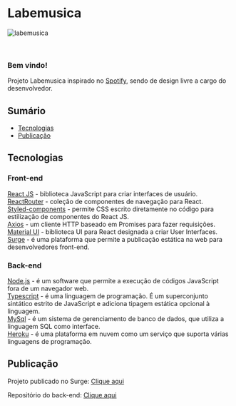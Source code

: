 
# Labemusica

![labemusica](https://i.ibb.co/X5SFkbx/labemusica.png)


<br/>

### Bem vindo!

Projeto Labemusica inspirado no [Spotify](https://open.spotify.com/), sendo de design livre a cargo do desenvolvedor.


## Sumário

- [Tecnologias](#tecnologias)
- [Publicação](#publicação)


## Tecnologias
### Front-end

[React JS](https://pt-br.reactjs.org/) - biblioteca JavaScript para criar interfaces de usuário.<br/>
[ReactRouter](https://reactrouter.com/) - coleção de componentes de navegação para React.</br>
[Styled-components](https://styled-components.com/) -  permite CSS escrito diretamente no código para estilização de componentes do React JS.<br/>
[Axios](https://axios-http.com/) - um cliente HTTP baseado em Promises para fazer requisições.</br>
[Material UI](https://material-ui.com/) - biblioteca UI para React designada a criar User Interfaces. </br>
[Surge](https://surge.sh/) - é uma plataforma que permite a publicação estática na web para desenvolvedores front-end.

### Back-end
[Node.js](https://nodejs.org/) - é um software que permite a execução de códigos JavaScript fora de um navegador web. </br>
[Typescript](https://www.typescriptlang.org/) - é uma linguagem de programação. É um superconjunto sintático estrito de JavaScript e adiciona tipagem estática opcional à linguagem.</br>
[MySql](https://www.mysql.com/) - é um sistema de gerenciamento de banco de dados, que utiliza a linguagem SQL como interface.</br>
[Heroku](https://dashboard.heroku.com/) - é uma plataforma em nuvem como um serviço que suporta várias linguagens de programação.


## Publicação

Projeto publicado no Surge:
[Clique aqui](http://labemusica-sam.surge.sh/login)

Repositório do back-end:
[Clique aqui](https://github.com/samenc99/labemusicas-back)
